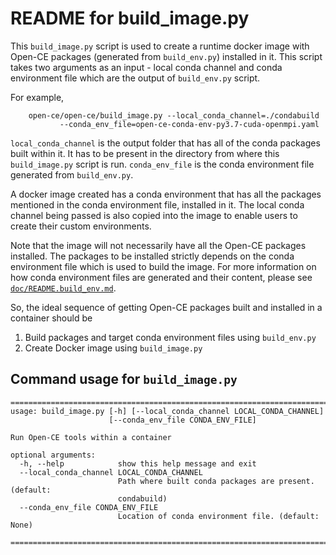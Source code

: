 
# README for build_image.py

This `build_image.py` script is used to create a runtime docker image with Open-CE
packages (generated from `build_env.py`) installed in it. This script takes two arguments
as an input - local conda channel and conda environment file which are the output of `build_env.py`
script.

For example,
```shell
    open-ce/open-ce/build_image.py --local_conda_channel=./condabuild
           --conda_env_file=open-ce-conda-env-py3.7-cuda-openmpi.yaml
```

`local_conda_channel` is the output folder that has all of the conda packages built within it. It has to
be present in the directory from where this `build_image.py` script is run.
`conda_env_file` is the conda environment file generated from `build_env.py`. 

A docker image created has a conda environment that has all the packages mentioned in the 
conda environment file, installed in it. The local conda channel being passed is also copied into the
image to enable users to create their custom environments.

Note that the image will not necessarily have all the Open-CE packages installed.
The packages to be installed strictly depends on the conda environment file which is used to build the image.
For more information on how conda environment files are generated and their content, please see 
[`doc/README.build_env.md`](doc/README.build_env.md).

So, the ideal sequence of getting Open-CE packages built and installed in a container should be
1. Build packages and target conda environment files using `build_env.py` 
2. Create Docker image using `build_image.py`

## Command usage for `build_image.py`

```shell
==============================================================================
usage: build_image.py [-h] [--local_conda_channel LOCAL_CONDA_CHANNEL]
                      [--conda_env_file CONDA_ENV_FILE]

Run Open-CE tools within a container

optional arguments:
  -h, --help            show this help message and exit
  --local_conda_channel LOCAL_CONDA_CHANNEL
                        Path where built conda packages are present. (default:
                        condabuild)
  --conda_env_file CONDA_ENV_FILE
                        Location of conda environment file. (default: None)

==============================================================================
```
